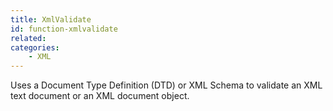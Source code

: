 ```yaml
---
title: XmlValidate
id: function-xmlvalidate
related:
categories:
    - XML
---
```


Uses a Document Type Definition (DTD) or XML Schema to validate an XML text document or an XML document object.
